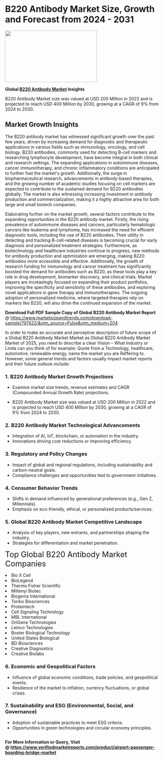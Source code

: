 <H1>B220 Antibody Market Size, Growth and Forecast from 2024 - 2031</H1><img class="aligncenter size-medium wp-image-584254" src="https://thirdeyenews.in/wp-content/uploads/2024/09/Global-Market-Research-300x168.jpeg" alt="" width="300" height="168" /><p><strong>Global&nbsp;<a href="https://www.marketsizeandtrends.com/download-sample/797422/&amp;utm_source=Pulse&amp;utm_medium=204">B220 Antibody Market</a> Insights</strong></p><p>B220 Antibody Market size was valued at USD 200 Million in 2022 and is projected to reach USD 400 Million by 2030, growing at a CAGR of 9% from 2024 to 2030.</p><p><h2>Market Growth Insights</h2> <p>The B220 antibody market has witnessed significant growth over the past few years, driven by increasing demand for diagnostic and therapeutic applications in various fields such as immunology, oncology, and cell biology. B220 antibodies, commonly used for detecting B-cell markers and researching lymphocyte development, have become integral in both clinical and research settings. The expanding applications in autoimmune diseases, cancer immunotherapy, and chronic inflammatory conditions are anticipated to further fuel the market's growth. Additionally, the surge in biopharmaceutical research, advancements in antibody-based therapies, and the growing number of academic studies focusing on cell markers are expected to contribute to the sustained demand for B220 antibodies globally. The market is also witnessing increasing investment in antibody production and commercialization, making it a highly attractive area for both large and small biotech companies. </p> <p>Elaborating further on the market growth, several factors contribute to the expanding opportunities in the B220 antibody market. Firstly, the rising prevalence of autoimmune diseases and cancers, particularly hematologic cancers like leukemia and lymphoma, has increased the need for efficient diagnostic tools, including the use of B220 antibodies. Their utility in detecting and tracking B-cell-related diseases is becoming crucial for early diagnosis and personalized treatment strategies. Furthermore, as biotechnology and healthcare industries continue to progress, new methods for antibody production and optimization are emerging, making B220 antibodies more accessible and effective. Additionally, the growth of research funding for immunology and cancer treatment has significantly boosted the demand for antibodies such as B220, as these tools play a key role in drug development, biomarker discovery, and clinical trials. Market players are increasingly focused on expanding their product portfolios, improving the specificity and sensitivity of these antibodies, and exploring novel applications in gene therapy and immunotherapies. The ongoing adoption of personalized medicine, where targeted therapies rely on markers like B220, will also drive the continued expansion of the market. </p><p><span class=""><strong>Download Full PDF Sample Copy of Global B220 Antibody Market Report</strong> @ <a href="https://www.marketsizeandtrends.com/download-sample/797422/&amp;utm_source=Pulse&amp;utm_medium=204" target="_blank">https://www.marketsizeandtrends.com/download-sample/797422/&amp;utm_source=Pulse&amp;utm_medium=204</a></span></p><p>In order to make an accurate and perceptive description of future scope of a Global&nbsp;B220 Antibody Market Market as Global&nbsp;B220 Antibody Market Market of 2025, you need to describe a clear Vision &ndash; What Industry or Linda can you think of for example: Quote from a Technology, healthcare, automotive, renewable energy, name the market you are Reffering to. However, some general trends and factors usually impact market reports and their future outlook include:</p><h3>1.&nbsp;<strong>B220 Antibody Market Growth Projections</strong></h3><ul><li>Examine market size trends, revenue estimates and CAGR (Compounded Annual Growth Rate) projections.</li><li><p>B220 Antibody Market size was valued at USD 200 Million in 2022 and is projected to reach USD 400 Million by 2030, growing at a CAGR of 9% from 2024 to 2030.</p></li></ul><h3>2.&nbsp;<strong>B220 Antibody Market Technological Advancements</strong></h3><ul><li>Integration of AI, IoT, blockchain, or automation in the industry.</li><li>Innovations driving cost reductions or improving efficiency.</li></ul><h3>3.&nbsp;<strong>Regulatory and Policy Changes</strong></h3><ul><li>Impact of global and regional regulations, including sustainability and carbon-neutral goals.</li><li>Compliance challenges and opportunities tied to government initiatives.</li></ul><h3>4.&nbsp;<strong>Consumer Behavior Trends</strong></h3><ul><li>Shifts in demand influenced by generational preferences (e.g., Gen Z, Millennials).</li><li>Emphasis on eco-friendly, ethical, or personalized products/services.</li></ul><h3>5.&nbsp;<strong>Global B220 Antibody Market Competitive Landscape</strong></h3><ul><li>Analysis of key players, new entrants, and partnerships shaping the industry.</li><li>Strategies for differentiation and market penetration.</li></ul><p data-pm-slice="1 1 []"><span style="color: inherit; font-family: inherit; font-size: 25px;">Top Global B220 Antibody Market Companies</span></p><div class="" data-test-id=""><p><li>Bio X Cell</li><li> BioLegend</li><li> Thermo Fisher Scientific</li><li> Miltenyi Biotec</li><li> Biogems International</li><li> Tonbo Biosciences</li><li> Proteintech</li><li> Cell Signaling Technology</li><li> MBL International</li><li> OriGene Technologies</li><li> Leinco Technologies</li><li> Boster Biological Technology</li><li> United States Biological</li><li> BD Biosciences</li><li> Creative Diagnostics</li><li> Creative Biolabs</li></p></div><h3>6.&nbsp;<strong>Economic and Geopolitical Factors</strong></h3><ul><li>Influence of global economic conditions, trade policies, and geopolitical events.</li><li>Resilience of the market to inflation, currency fluctuations, or global crises.</li></ul><h3>7.&nbsp;<strong>Sustainability and ESG (Environmental, Social, and Governance)</strong></h3><ul><li>Adoption of sustainable practices to meet ESG criteria.</li><li>Opportunities in green technologies and circular economy principles.</li></ul><h2><strong style="font-size: 14px;">For More Information or Query, Visit @&nbsp;</strong><a style="background-color: #ffffff; font-size: 14px;" href="https://www.marketsizeandtrends.com/report/b220-antibody-market/" target="_blank">https://www.verifiedmarketreports.com/product/airport-passenger-boarding-bridge-market</a></h2>
